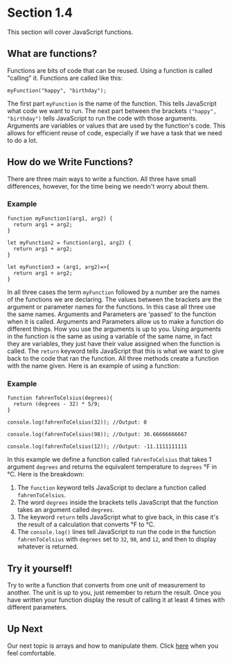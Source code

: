 # Section 1.4
This section will cover JavaScript functions.

## What are functions?
Functions are bits of code that can be reused. Using a function is called "calling" it. Functions are called like this:
```
myFunction("happy", "birthday");
```

The first part `myFunction` is the name of the function. This tells JavaScript what code we want to run. The next part between the brackets `("happy", "birthday")` tells JavaScript to run the code with those arguments. Arguments are variables or values that are used by the function's code. This allows for efficient reuse of code, especially if we have a task that we need to do a lot.

## How do we Write Functions?
There are three main ways to write a function. All three have small differences, however, for the time being we needn't worry about them.

### Example
```
function myFunction1(arg1, arg2) {
  return arg1 + arg2;
}

let myFunction2 = function(arg1, arg2) {
  return arg1 + arg2;
}

let myFunction3 = (arg1, arg2)=>{
  return arg1 + arg2;
}
```

In all three cases the term `myFunction` followed by a number are the names of the functions we are declaring. The values between the brackets are the argument or parameter names for the functions. In this case all three use the same names. Arguments and Parameters are 'passed' to the function when it is called. Arguments and Parameters allow  us to make a function do different things. How you use the arguments is up to you. Using arguments in the function is the same as using a variable of the same name, in fact they are variables, they just have their value assigned when the function is called. The `return` keyword tells JavaScript that this is what we want to give back to the code that ran the function. All three methods create a function with the name given. Here is an example of using a function:

### Example
```
function fahrenToCelsius(degrees){
  return (degrees - 32) * 5/9;
}

console.log(fahrenToCelsius(32)); //Output: 0

console.log(fahrenToCelsius(98)); //Output: 36.66666666667

console.log(fahrenToCelsius(12)); //Output: -11.1111111111

```

In this example we define a function called `fahrenToCelsius` that takes 1 argument `degrees` and returns the equivalent temperature to `degrees` °F in °C. Here is the breakdown:
1. The `function` keyword tells JavaScript to declare a function called `fahrenToCelsius`.
2. The word `degrees` inside the brackets tells JavaScript that the function takes an argument called `degrees`.
3. The keyword `return` tells JavaScript what to give back, in this case it's the result of a calculation that converts °F to °C.
4. The `console.log()` lines tell JavaScript to run the code in the function `fahrenToCelsius` with `degrees` set to `32`, `98`, and `12`, and then to display whatever is returned.

## Try it yourself!
Try to write a function that converts from one unit of measurement to another. The unit is up to you, just remember to return the result. Once you have written your function display the result of calling it at least 4 times with different parameters.

## Up Next
Our next topic is arrays and how to manipulate them. Click [here](./tutorial-1-5.md) when you feel comfortable.
